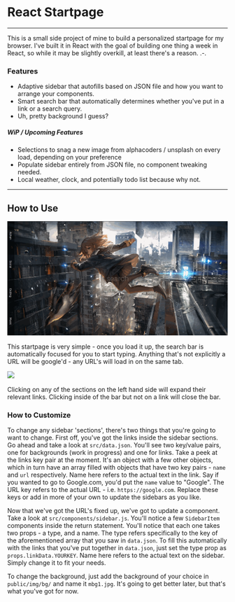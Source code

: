 # React Startpage

___

This is a small side project of mine to build a personalized startpage for my browser. I've built it in React with the goal of building one thing a week in React, so while it may be slightly overkill, at least there's a reason. .-.

### Features

  - Adaptive sidebar that autofills based on JSON file and how you want to arrange your components.
  - Smart search bar that automatically determines whether you've put in a link or a search query.
  - Uh, pretty background I guess?

##### WiP / Upcoming Features

  - Selections to snag a new image from alphacoders / unsplash on every load, depending on your preference
  - Populate sidebar entirely from JSON file, no component tweaking needed.
  - Local weather, clock, and potentially todo list because why not.

___
  
## How to Use

<img src="/exGif/search.gif?raw=true" width="720px">

This startpage is very simple - once you load it up, the search bar is automatically focused for you to start typing. Anything that's not explicitly a URL will be google'd - any URL's will load in on the same tab.

<img src="/exGif/sidebar.gif?raw=true" width="720px">

Clicking on any of the sections on the left hand side will expand their relevant links. Clicking inside of the bar but not on a link will close the bar.

### How to Customize

To change any sidebar 'sections', there's two things that you're going to want to change. First off, you've got the links inside the sidebar sections. Go ahead and take a look at `src/data.json`. You'll see two key/value pairs, one for backgrounds (work in progress) and one for links. Take a peek at the links key pair at the moment. It's an object with a few other objects, which in turn have an array filled with objects that have two key pairs - `name` and `url` respectively. Name here refers to the actual text in the link. Say if you wanted to go to Google.com, you'd put the `name` value to "Google". The URL key refers to the actual URL - i.e. `https://google.com`. Replace these keys or add in more of your own to update the sidebars as you like.

Now that we've got the URL's fixed up, we've got to update a component. Take a look at `src/components/sidebar.js`. You'll notice a few `SidebarItem` components inside the return statement. You'll notice that each one takes two props - a type, and a name. The type refers specifically to the key of the aforementioned array that you saw in `data.json`. To fill this automatically with the links that you've put together in `data.json`, just set the type prop as `props.linkData.YOURKEY`. Name here refers to the actual text on the sidebar. Simply change it to fit your needs.

To change the background, just add the background of your choice in `public/img/bg/` and name it `mbg1.jpg`. It's going to get better later, but that's what you've got for now.